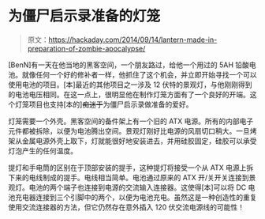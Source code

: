 # 为僵尸启示录准备的灯笼

> 原文：<https://hackaday.com/2014/09/14/lantern-made-in-preparation-of-zombie-apocalypse/>

[BenN]有一天在他当地的黑客空间，一个朋友路过，给他一个用过的 5AH 铅酸电池。就像任何一个好的修补者一样，他抓住了这个机会，并立即开始寻找一个可以使用电池的项目。[本]最近的其他项目之一涉及 12 伏特的景观灯，与他刚刚得到的电池电压相同。在这一点上，很明显他在制作灯笼方面有了一个良好的开端。这个灯笼项目也支持[本的]~~痴迷于~~为僵尸启示录做准备的爱好。

灯笼需要一个外壳。黑客空间的备件架上有一个旧的 ATX 电源。所有的内部电子元件都被拆除，以便为电池腾出空间。景观灯刚好比电源的风扇切口稍大。一旦烤架从金属电源外壳上取下，灯就能很好地安装进去，并用硅胶固定，硅胶可以承受灯泡产生的任何温度。

提灯和手电筒的区别在于顶部安装的提手，这种提灯将接受一个从 ATX 电源上拆下来的电线制成的提手。电线相当简单。电池通过原来的 ATX 开/关开关连接到景观灯。电池的两个端子也连接到电源的交流输入连接器。这使得[本]可以将 DC 电池充电器连接到三个引脚中的两个，以便为电池充电。虽然这是一种创造性的重复使用交流连接器的方法，但它仍然存在意外插入 120 伏交流电源线的可能性！